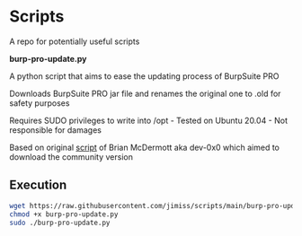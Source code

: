 # Scripts
A repo for potentially useful scripts

**burp-pro-update.py** <p>A python script that aims to ease the updating process of BurpSuite PRO</p> 
<p>Downloads BurpSuite PRO jar file and renames the original one to .old for safety purposes</p> 
<p>Requires SUDO privileges to write into /opt - Tested on Ubuntu 20.04 - Not responsible for damages</p>
Based on original <a href="https://github.com/dev-0x0/useful-scripts/blob/main/burpsuite_update.py">script</a> of Brian McDermott aka dev-0x0 which aimed to download the community version

## Execution
```bash
wget https://raw.githubusercontent.com/jimiss/scripts/main/burp-pro-update.py
chmod +x burp-pro-update.py
sudo ./burp-pro-update.py
```

